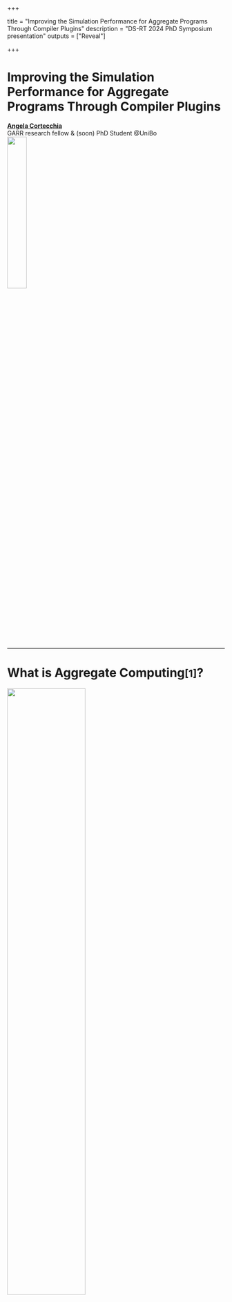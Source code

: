 +++

title = "Improving the Simulation Performance for Aggregate Programs Through Compiler Plugins"
description = "DS-RT 2024 PhD Symposium presentation"
outputs = ["Reveal"]

+++

# Improving the Simulation Performance for <span class="fragment custom red" data-fragment-index="0">Aggregate Programs</span> Through Compiler Plugins

<p class="fragment fade-out" data-fragment-index="0">
<a href="mailto:angela.cortecchia@unibo.it"><b>Angela Cortecchia</b></a></br>
GARR research fellow & (soon) PhD Student @UniBo</br>

<img src="example-background.svg" style="width: 30%"/>
</p>

---

# What is Aggregate Computing<small>[1]</small>?

<img src="./images/acDevices.svg" width=60%>


A macro-programming approach that defines the **collective behavior** of a heterogeneous set of devices in a **self-organizing system**.
<!-- Based on the **Field Calculus**<small>[2]</small>, operates by manipulating distributed data structures called *fields*. -->

Devices self-organize exchanging messages, abstracting from the communication approach thanks to **alignment**.

Based on the **Field Calculus**<small>[2]</small>, operates by manipulating distributed data structures called *fields*.

<div>
<small style="text-align: left">
[1] Beal, J., Pianini, D., Viroli, M. "Aggregate Programming for the Internet of Things." 2015.</br>
[2] Audrito, G., Viroli, M., Damiani, F., Pianini, D., Beal, J. "A Higher-Order Calculus of Computational Fields." 2019.
</small>
</div>

---

# Alignment<small>[3]</small>

<img src="./images/alignment.svg" width="70%"/>

Devices within the system that execute the same part of the Abstract Syntax Tree are **aligned** and capable of communication.

<div>
<small style="text-align: left;">
[3] G. Audrito, M. Viroli, F. Damiani, D. Pianini and J. Beal, “A Higher-Order Calculus of Computational Fields”
</small>
</div>

---

# Improving the **Simulation Performance** for Aggregate Programs Through Compiler Plugins

---

# Simulating _Aggregate Computing_ systems

{{% multicol %}}

{{% col class="col-md-8" %}}
Simulations are part of the **development cycle**.

**Scalability limitation**: </br>challenges in scaling simulations to thousands or more devices simultaneously.

Performance is paramount.
{{% /col %}}

{{% col %}}
![simulation](images/simulation.webp)
{{% /col %}}

{{% /multicol %}}



---

# Low level language: _FCPP_ <small>[4]</small>

{{% multicol %}}

{{% col class="text-start" %}}
Made for low-consumption devices.
Expected to be fast in simulations.

*FCPP limitations*: 
- **Non-friendly** language;
- Aggregate **base-mechanism not hidden**.

{{% /col %}}
{{% col %}}

For example

![fcpp](images/fcpp.svg)
<!-- ```cpp
//manual alignment
field<double> f = nbr(CALL, 4.2);
int n = nbr(CALL, 0, [&](field<int> a){
    return min_hood(CALL, a)
});
``` -->
{{% /col %}}

{{% /multicol %}}

<div>
<small style="text-align: left;">
[4] G. Audrito, and G. Torta, "FCPP to aggregate them all."
</small>
</div>

---

# Alternatives?

{{< frag c="## Build a custom language!" >}}

<!-- - Create a new language: **external DSL** -->
<!-- or -->
<!-- - **Hide** the **alignment** at runtime with **internal DSL** -->

---

# Domain Specific Language (DSL)

{{% multicol %}}

{{% col  %}}
## External DSL

- Self-contained language with custom syntax and semantics;
- Can be tailored to specific performance or scalability requirements;
- Harder to integrate with existing systems (needs custom tooling);
- Thougher learning curve.

{{% /col %}}

{{% col class="col-md-1"%}}
### or
{{% /col %}}

{{% col %}}
## Internal DSL

- Built on top of a host language;
- Takes advantage of its features, tools, and ecosystem.
- Reduced learning curve.
- Performances tied to the host language.

{{% /col %}}


{{% /multicol %}}

---

# External DSL: _Protelis_ <small>[5]</small>

Java-like standalone language.

Hides main aggregate computing mechanisms, such as alignment.

*Limitation*:
<!-- - being a standalone language, its interpreter and compiler are not ma -->
- **slower in complex programs**, due to its compiler.

Those limitations can be overcome by leveraging on an **internal DSL**.

<div>
<small style="text-align: left;">
[5] D. Pianini, M. Viroli, and J. Beal, “Protelis: practical aggregate programming”
</small>
</div>

---

# Internal DSL: _ScaFi_ <small>[6]</small>

{{% multicol %}}

{{% col class="text-start" %}}

Scala-based internal DSL.

Alignment **hidden at runtime** doing stack investigation.

*ScaFi limitations*:
- still some limitations at alignment and language-level;
- not very performant, due to alignment management.
{{% /col %}}

{{% col %}}

For example 

![scafi](images/scafi.svg)
{{% /col %}}


{{% /multicol %}}


<div>
<small style="text-align: left;">
[6] R. Casadei, M. Viroli, G. Aguzzi, and D. Pianini, “Scafi: A scala DSL and toolkit for aggregate programming”
</small>
</div>

---

# Improving the Simulation Performance for Aggregate Programs Through **Compiler Plugins**

<img src="images/SOTAtable.pdf"/>

---

# Idea: use a _Compiler Plugin_

Annotates the aggregate program on a stack at **compile time**.

Devices with the **same annotations in the stack** are "aligned" and can communicate.

_Pros_:
- Expressivity untouched;
- No overhead of the classic approaches.

---

# Meet **Collektive**

{{% multicol %}}

{{% col %}}
<img src="images/collektive-logo.svg" width="60%">
{{% /col %}}

{{% col class="col-md-8 text-start" %}}
- Internal DSL in Kotlin Multiplatform;
- **Alignment** made automatically **behind the scene** through compiler plugin.
- **Linked to** the general purpose **_Alchemist_** <small>[7]</small> **simulator**, which can execute also _Protelis_ and _ScaFi_ programs.

First implementation of the prototype DSL used to develop experiments related to the morphogenesis of plants<small>[8]</small>.

{{% /col %}}

{{% /multicol %}}

<div>
<small style="text-align: left">
[7] D. Pianini, S. Montagna, and M. Viroli, “Chemical-oriented simulation of computational systems with ALCHEMIST”;</br>
[8] A. Cortecchia, D. Pianini, G. Ciatto, and R. Casadei, "An Aggregate Vascular Morphogenesis Controller for Engingeered Self-Organising Spatial Structures".
</div>
</small>

---

# **Improving** the Simulation **Performance** for Aggregate Programs Through Compiler Plugins

---

{{% multicol %}}

{{% col %}}
## Reference scenario

_Channel with obstacles_ <small>[8]</small>:</br>
an algorithm to build a **redundant channel between two points** in a meshed network,
avoiding obstacles and adapting to topology changes.

<iframe width="70%" height=70%" loading="eager" autoplay="true" src="images/channel.mov" ></iframe>

<!-- <img src="images/channelWithObstacles.png" width="70%"/> -->
<!--  -->
{{% /col %}}

{{% col %}}

## Results

- External DSLs (_Protelis_) has performance disadvantages in complex programs, respect to internal DSLs (_Collektive_ & _ScaFi_);
- **Compiler plugin optimizes performance** between internal DSLs, thanks to the management of the alignment.

<img src="images/channel.svg" width="72%"/>

<!-- <div class="r-stack">
  <img
    class="fragment current-visible fade-out"
    data-fragment-index="0"
    src="images/channelWithObstacles.png"
  />
  <img
    class="fragment"
    data-fragment-index="1"
    src="images/channel.svg"    
  />
</div> -->
{{% /col %}}

{{% /multicol %}}

<div>
<small style="text-align: left">
[8] R. Casadei, G. Fortino, D. Pianini, A. Placuzzi, C. Savaglio, and M. Viroli, “A methodology and simulation-based toolchain for estimating deployment performance of smart collective services at the edge"
</small>
</div>

---

# Conclusion

{{% multicol %}}

{{% col class="col-md-8" %}}
This work demonstrates that the **technology used within a tool affects program execution time**.

### Future works

- **Further enhancing** for efficient and faster execution across various platforms;
- Create a **standard library** of aggregate building blocks;
- Exploit the tool to the concept of "**collective operating systems**".

{{% /col %}}

{{% col %}}
![qr code to collective repo](images/qr.svg)
<div style="text-align: center;">
<p><i class="fab fa-github mr-3" style="color: #095aa6;"></i> <a href="https://github.com/Collektive/collektive">Collektive</a></p>
</div>
{{% /col %}}

{{% /multicol %}}



<!-- [Collektive](https://github.com/Collektive/collektive) -->
